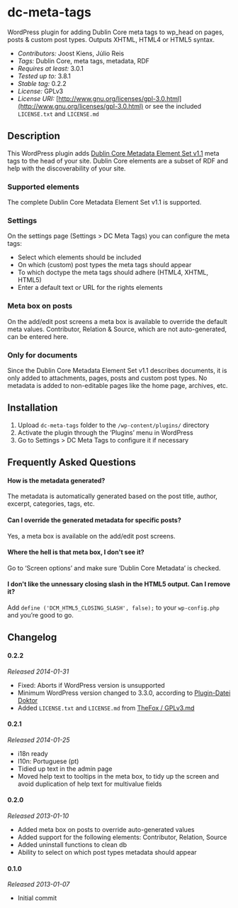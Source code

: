 dc-meta-tags
============
WordPress plugin for adding Dublin Core meta tags to wp_head on pages, posts & custom post types. Outputs XHTML, HTML4 or HTML5 syntax.

* *Contributors:* Joost Kiens, Júlio Reis
* *Tags:* Dublin Core, meta tags, metadata, RDF
* *Requires at least:* 3.0.1
* *Tested up to:* 3.8.1
* *Stable tag:* 0.2.2
* *License:* GPLv3
* *License URI:* [http://www.gnu.org/licenses/gpl-3.0.html](http://www.gnu.org/licenses/gpl-3.0.html) or see the included `LICENSE.txt` and `LICENSE.md`

Description
---------------------------------

This WordPress plugin adds [Dublin Core Metadata Element Set v1.1](http://dublincore.org/documents/dces/) meta tags to the head of your site. Dublin Core elements are a subset of RDF and help with the discoverability of your site.

### Supported elements
The complete Dublin Core Metadata Element Set v1.1 is supported.

### Settings
On the settings page (Settings > DC Meta Tags) you can configure the meta tags:

* Select which elements should be included
* On which (custom) post types the meta tags should appear
* To which doctype the meta tags should adhere (HTML4, XHTML, HTML5)
* Enter a default text or URL for the rights elements

### Meta box on posts
On the add/edit post screens a meta box is available to override the default meta values. Contributor, Relation & Source, which are not auto-generated, can be entered here.

### Only for documents
Since the Dublin Core Metadata Element Set v1.1 describes documents, it is only added to attachments, pages, posts and custom post types. No metadata is added to non-editable pages like the home page, archives, etc.

Installation
---------------------------------

1. Upload `dc-meta-tags` folder to the `/wp-content/plugins/` directory
1. Activate the plugin through the ‘Plugins’ menu in WordPress
1. Go to Settings > DC Meta Tags to configure it if necessary

Frequently Asked Questions
---------------------------------

#### How is the metadata generated?
The metadata is automatically generated based on the post title, author, excerpt, categories, tags, etc. 

#### Can I override the generated metadata for specific posts?
Yes, a meta box is available on the add/edit post screens.

#### Where the hell is that meta box, I don't see it?
Go to ‘Screen options’ and make sure ‘Dublin Core Metadata’ is checked.

#### I don't like the unnessary closing slash in the HTML5 output. Can I remove it?
Add `define ('DCM_HTML5_CLOSING_SLASH', false);` to your `wp-config.php` and you’re good to go.

Changelog
---------------------------------

#### 0.2.2

*Released 2014-01-31*

* Fixed: Aborts if WordPress version is unsupported
* Minimum WordPress version changed to 3.3.0, according to [Plugin-Datei Doktor](http://de.wpseek.com/pluginfilecheck/)
* Added `LICENSE.txt` and `LICENSE.md` from [TheFox / GPLv3.md](https://github.com/TheFox/GPLv3.md)

#### 0.2.1

*Released 2014-01-25*

* i18n ready
* l10n: Portuguese (pt)
* Tidied up text in the admin page
* Moved help text to tooltips in the meta box, to tidy up the screen and avoid duplication of help text for multivalue fields

#### 0.2.0

*Released 2013-01-10*

* Added meta box on posts to override auto-generated values
* Added support for the following elements: Contributor, Relation, Source
* Added uninstall functions to clean db
* Ability to select on which post types metadata should appear

#### 0.1.0

*Released 2013-01-07*

* Initial commit
